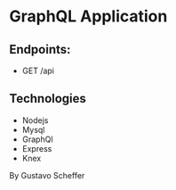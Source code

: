 # GraphQL Application

## Endpoints: 

* GET /api


## Technologies

* Nodejs
* Mysql
* GraphQl
* Express 
* Knex 

By Gustavo Scheffer